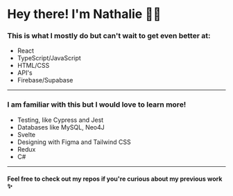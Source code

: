 # Hey there! I'm Nathalie 👩‍💻

### This is what I mostly do but can't wait to get even better at:

- React
- TypeScript/JavaScript
- HTML/CSS
- API's
- Firebase/Supabase

--------------------------------------------------------------------------------------------------------------

### I am familiar with this but I would love to learn more!

- Testing, like Cypress and Jest
- Databases like MySQL, Neo4J
- Svelte
- Designing with Figma and Tailwind CSS
- Redux
- C#
  
--------------------------------------------------------------------------------------------------------------

#### Feel free to check out my repos if you're curious about my previous work :sparkles:





<!--
**nathaliedpettersson/nathaliedpettersson** is a ✨ _special_ ✨ repository because its `README.md` (this file) appears on your GitHub profile.

Here are some ideas to get you started:

- 🔭 I’m currently working on ...
- 🌱 I’m currently learning ...
- 👯 I’m looking to collaborate on ...
- 🤔 I’m looking for help with ...
- 💬 Ask me about ...
- 📫 How to reach me: ...
- 😄 Pronouns: ...
- ⚡ Fun fact: ...
-->
